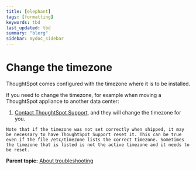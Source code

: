 ```yaml
---
title: [elephant]
tags: [formatting]
keywords: tbd
last_updated: tbd
summary: "blerg"
sidebar: mydoc_sidebar
---
```

# Change the timezone

ThoughtSpot comes configured with the timezone where it is to be installed.

If you need to change the timezone, for example when moving a ThoughtSpot appliance to another data center:

1.   [Contact ThoughtSpot Support](../misc/contact.html#), and they will change the timezone for you. 

    Note that if the timezone was not set correctly when shipped, it may be necessary to have ThoughtSpot Support reset it. This can be true even if the file /etc/timezone lists the correct timezone. Sometimes the timezone that is listed is not the active timezone and it needs to be reset.


**Parent topic:** [About troubleshooting](../../admin/troubleshooting/troubleshooting_intro.html)

